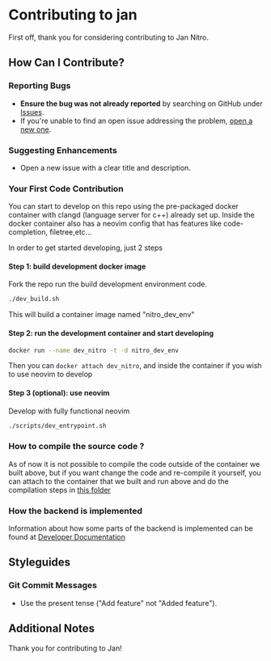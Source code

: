 # Contributing to jan

First off, thank you for considering contributing to Jan Nitro.

## How Can I Contribute?

### Reporting Bugs

- **Ensure the bug was not already reported** by searching on GitHub under [Issues](https://github.com/janhq/nitro/issues).
- If you're unable to find an open issue addressing the problem, [open a new one](https://github.com/janhq/nitro/issues/new).

### Suggesting Enhancements

- Open a new issue with a clear title and description.

### Your First Code Contribution

You can start to develop on this repo using the pre-packaged docker container with clangd (language server for c++) already set up. Inside the docker container also has a neovim config that has features like code-completion, filetree,etc...

In order to get started developing, just 2 steps

#### Step 1: build development docker image
Fork the repo run the build development environment code.
```zsh
./dev_build.sh
```
This will build a container image named "nitro_dev_env"
#### Step 2: run the development container and start developing
```zsh
docker run --name dev_nitro -t -d nitro_dev_env 
```
Then you can `docker attach dev_nitro`, and inside the container if you wish to use neovim to develop
#### Step 3 (optional): use neovim
Develop with fully functional neovim
```zsh
./scripts/dev_entrypoint.sh
```

### How to compile the source code ?

As of now it is not possible to compile the code outside of the container we built above, but if you want change the code and re-compile it yourself, you can attach to the container that we built and run above and do the compilation steps in [this folder](inference_backend)

### How the backend is implemented
Information about how some parts of the backend is implemented can be found at [Developer Documentation](docs/development)

## Styleguides

### Git Commit Messages

- Use the present tense ("Add feature" not "Added feature").

## Additional Notes

Thank you for contributing to Jan!
